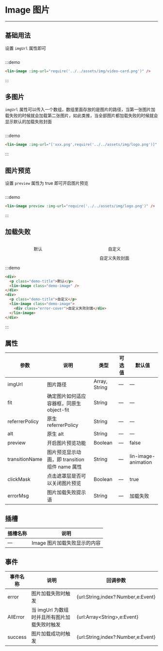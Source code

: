 <style lang="scss" scoped>
.demo-block{
    display:flex;
    flex-direction:row;
    justify-content:space-around;
}
.demo-image{
    width:200px;
    height:200px;
}
::v-deep .error-cover{
    height: 100%;
    width: 100%;
    background-color: #e8f3fe;
    display: flex;
    flex-direction: row;
    align-items: center;
    justify-content: center;
    color: #ccc;
}

.demo-title{
        text-align:center;
        margin-bottom:10px;
    }
</style>

# Image 图片

---

## 基础用法

设置 `imgUrl` 属性即可

<div class='demo-block'>
<lin-image :img-url="require('../../assets/img/video-card.png')" />
</div>

:::demo

```html
<lin-image :img-url="require('../../assets/img/video-card.png')" />
```

:::

## 多图片

`imgUrl` 属性可以传入一个数组，数组里面存放的是图片的路径，当第一张图片加载失败的时候就会加载第二张图片，如此类推，当全部图片都加载失败的时候就会显示默认的加载失败封面

<div class='demo-block'>
<lin-image :img-url="['xxx.png',require('../../assets/img/logo.png')]" />
</div>

:::demo

```html
<lin-image :img-url="['xxx.png',require('../../assets/img/logo.png')]" />
```

:::

## 图片预览

设置 `preview` 属性为 true 即可开启图片预览

<div class='demo-block'>
<lin-image preview :img-url="require('../../assets/img/logo.png')" />
</div>

:::demo

```html
<lin-image preview :img-url="require('../../assets/img/logo.png')" />
```

:::

## 加载失败

<div class='demo-block'>
<div>
<p class='demo-title'>默认</p>
<lin-image class='demo-image' />
</div>
<div>
<p class='demo-title'>自定义</p>
<lin-image class='demo-image' >
<div class='error-cover'>自定义失败封面</div>
</lin-image>
</div>
</div>

:::demo

```html
<div>
  <p class="demo-title">默认</p>
  <lin-image class="demo-image" />
</div>
<div>
  <p class="demo-title">自定义</p>
  <lin-image class="demo-image">
    <div class="error-cover">自定义失败封面</div>
  </lin-image>
</div>
```

:::

## 属性

| 参数           | 说明                                           | 类型          | 可选值 | 默认值              |
| -------------- | ---------------------------------------------- | ------------- | ------ | ------------------- |
| imgUrl         | 图片路径                                       | Array, String | —      | —                   |
| fit            | 确定图片如何适应容器框，同原生 object-fit      | String        | —      | —                   |
| referrerPolicy | 原生 referrerPolicy                            | String        | —      | —                   |
| alt            | 原生 alt                                       | String        | —      | —                   |
| preview        | 开启图片预览功能                               | Boolean       | —      | false               |
| transitionName | 图片预览显示动画，即 transition 组件 name 属性 | String        | —      | lin-image-animation |
| clickMask      | 点击遮罩层是否可以关闭图片预览                 | Boolean       | —      | true                |
| errorMsg       | 图片加载失败提示语                             | String        | —      | 加载失败            |

## 插槽

| 插槽名称 | 说明                         |
| -------- | ---------------------------- |
| —        | Image 图片加载失败显示的内容 |

## 事件

| 事件名称 | 说明                                         | 回调参数                           |
| -------- | -------------------------------------------- | ---------------------------------- |
| error    | 图片加载失败时触发                           | {url:String,index?:Number,e:Event} |
| AllError | 当 imgUrl 为数组时并且所有图片加载失败时触发 | {url:Array\<String\>,e:Event}      |
| success  | 图片加载成功时触发                           | {url:String,index?:Number,e:Event} |
